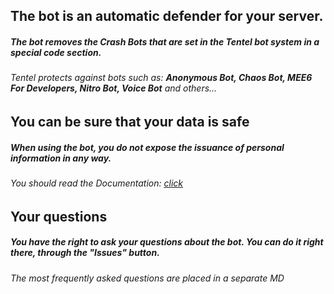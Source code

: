 ## The bot is an automatic defender for your server.

##### The bot removes the Crash Bots that are set in the Tentel bot system in a special code section.

###### Tentel protects against bots such as: **Anonymous Bot, Chaos Bot, MEE6 For Developers, Nitro Bot, Voice Bot** and others...

## You can be sure that your data is safe

##### When using the bot, you do not expose the issuance of personal information in any way.

###### You should read the Documentation: [click](https://docs.google.com/document/d/1jQCnubF-uRv1pGlTfu9E1hPP6ZSZcLM_l0TO0lv4wJc/edit?usp=drivesdk)

## Your questions

##### You have the right to ask your questions about the bot. You can do it right there, through the "Issues" button.

###### The most frequently asked questions are placed in a separate MD
